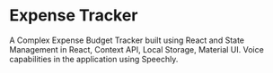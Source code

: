 # Expense Tracker
A Complex Expense Budget Tracker built using React and State
Management in React, Context API, Local Storage, Material UI.
Voice capabilities in the application using Speechly.
